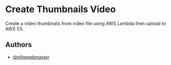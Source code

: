 
# Create Thumbnails Video

Create a video thumbnails from video file using AWS Lambda then upload to AWS S3.


## Authors

- [@elitewebmaster](https://elitewebmaster.com)
